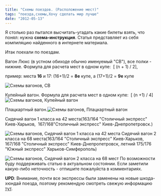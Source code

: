 ```yaml
---
title: "Схемы поездов. (Расположение мест)"
tags: "поезда,схемы,Хочу сделать мир лучше"
date: "2012-05-13"
---
```


Я столько раз пытался высчитать-угадать какие билеты взять, что понял: нужна **схема-инструкция**. Статья представляет из себя компиляцию найденного в интернете материала.

Итак поехали по поездам.

Вагон Люкс (в устном обиходе обычно именуемый "СВ"), все полки - нижние. Формула для расчета мест в одном купе:  [ (n + 1) / 2],

пример: места **16** и 17: (16+1)/2 = **8е** купе, а (17+1)/2 = **9е** купе

![Схемы вагонов, СВ](images/1_sv_530.gif "Схемы вагонов, СВ")

Купейный вагон. Формула для расчета мест в одном купе:  [ (n +1) / 4]![Схемы вагонов, Купейный вагон](images/3_kupe_530.gif "Схемы вагонов, Купейный вагон")

Плацкартный вагон.![Схемы вагонов, Плацкартный вагон](images/2_plackart_530.gif "Схемы вагонов, Плацкартный вагон")

Сидячий вагон 1 класса на 42 места(163/164 "Столичный экспресс" Киев-Харьков,  167/168"Столичный экспресс" Киев-Днепропетровск.)

![Схемы вагонов, Сидячий вагон 1 класса на 42 места](images/7_sid-1-42.gif "Схемы вагонов, Сидячий вагон 1 класса на 42 места") Сидячий вагон 2 класса на 68 места(163/164 "Столичный экспресс" Киев-Харьков,  167/168 "Столичный экспресс" Киев-Днепропетровск, летний 175/176 "Южный экспресс" Харьков-Симферополь)

![Схемы вагонов, Cидячий вагон 2 класса на 68 мест](images/8_sid-2-68.gif "Схемы вагонов, Cидячий вагон 2 класса на 68 мест") По возможности буду поддерживать статью в актуальном состоянии. Если заметили какую-либо неточность - отпишите пожалуйста в комментариях.

**UPD**: Внимание, почти все экспрессы были заменены на новые шкода-хюндай поезда, поэтому рекомендую смотреть свежую информацию [тут](https://stepansuvorov.com/blog/2012/06/%D1%81%D1%85%D0%B5%D0%BC%D0%B0-%D1%80%D0%B0%D1%81%D0%BF%D0%BE%D0%BB%D0%BE%D0%B6%D0%B5%D0%BD%D0%B8%D1%8F-%D0%BC%D0%B5%D1%81%D1%82-skodahyundai/).
